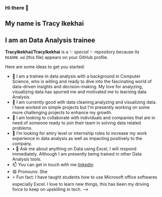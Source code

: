 ### Hi there 👋
## My name is Tracy Ikekhai

## I am an Data Analysis trainee
**TracyIkekhai/TracyIkekhai** is a ✨ _special_ ✨ repository because its `README.md` (this file) appears on your GitHub profile.

Here are some ideas to get you started:

-  🔭 I am a trainee in data analysis with a background in Computer Science, who is willing and ready to dive into the fascinating world of data-driven insights and decision-making. My love for analyzing, visualizing data has spurred me and motivated me to learning data Analysis.
-  🌱 I am currently good with data cleaning,analyzing and visualizing data. I have worked on simple projects but I'm presently working on some more challenging projects to  enhance my growth.  
-  👯 I am looking to collaborate with individuals and companies that are in need of someone ready to join their team in solving data related problems. 
-  🤔 I’m looking for entry level or internship roles to increase my  work experience in data analysis as well as impacting positively to the company.
-  •	💬 Ask me about anything on Data using Excel, I will respond immediately. Although I am presently being trained in other Data Analysis tools. 
-  📫 You can get in touch with me [linkedin](https://www.linkedin.com/in/tracy-ikekhai-3a979238/)
-  😄 Pronouns: She
-  ⚡ Fun fact: I have taught students how to use Microsoft office softwares especially Excel. I love to learn new things, this has been my driving force to keep on upskilling in tech.
-->
